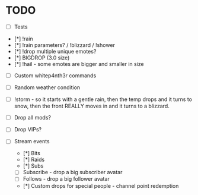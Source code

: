 # TODO

- [ ] Tests
- [*] !rain
- [*] !rain parameters? / !blizzard / !shower
- [*] !drop multiple unique emotes?
- [*] BIGDROP (3.0 size)
- [*] !hail - some emotes are bigger and smaller in size
- [ ] Custom whitep4nth3r commands
- [ ] Random weather condition
- [ ] !storm - so it starts with a gentle rain, then the temp drops and it turns to snow, then the front REALLY moves in and it turns to a blizzard.
- [ ] Drop all mods?
- [ ] Drop VIPs?

- [ ] Stream events
  - [*] Bits
  - [*] Raids
  - [*] Subs
  - [ ] Subscribe - drop a big subscriber avatar
  - [ ] Follows - drop a big follower avatar
  - [*] Custom drops for special people - channel point redemption

